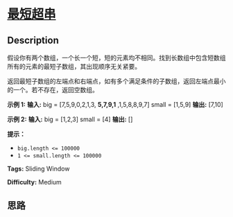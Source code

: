 # [最短超串][title]

## Description

假设你有两个数组，一个长一个短，短的元素均不相同。找到长数组中包含短数组所有的元素的最短子数组，其出现顺序无关紧要。

返回最短子数组的左端点和右端点，如有多个满足条件的子数组，返回左端点最小的一个。若不存在，返回空数组。

**示例 1:**
            **输入:**    big = [7,5,9,0,2,1,3, **5,7,9,1** ,1,5,8,8,9,7]    small = [1,5,9]    **输出:** [7,10]

**示例 2:**
            **输入:**    big = [1,2,3]    small = [4]    **输出:** []

**提示：**

  * `big.length <= 100000`
  * `1 <= small.length <= 100000`


**Tags:** Sliding Window

**Difficulty:** Medium

## 思路

[title]: https://leetcode-cn.com/problems/shortest-supersequence-lcci
